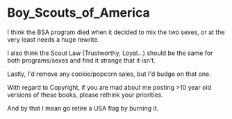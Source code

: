 # Boy_Scouts_of_America

I think the BSA program died when it decided to mix the two sexes, or at the very least needs a huge rewrite. 

I also think the Scout Law (Trustworthy, Loyal...) should be the same for both programs/sexes and find it strange that it isn't.

Lastly, I'd remove any cookie/popcorn sales, but I'd budge on that one. 

With regard to Copyright, if you are mad about me posting >10 year old versions of these books, please rethink your priorities. 

And by that I mean go retire a USA flag by burning it.